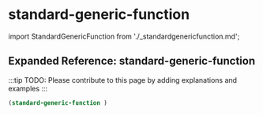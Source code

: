 # standard-generic-function

import StandardGenericFunction from './_standardgenericfunction.md';

<StandardGenericFunction />

## Expanded Reference: standard-generic-function

:::tip
TODO: Please contribute to this page by adding explanations and examples
:::

```lisp
(standard-generic-function )
```

